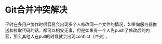 # Git合并冲突解决

平时在多用户协作时很容易会出现多个人修改同一个文件的情况，如果向服务器推送和拉取代码的话，都可以相安无事，但是如果有一个人先push了修改后的内容，那么其他人在pull的时候就会出现conflict（冲突），
